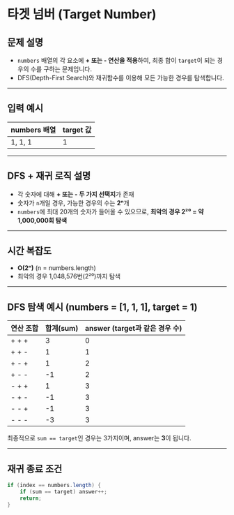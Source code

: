 # 타겟 넘버 (Target Number)

## 문제 설명

- `numbers` 배열의 각 요소에 **+ 또는 - 연산을 적용**하여, 최종 합이 `target`이 되는 경우의 수를 구하는 문제입니다.
- DFS(Depth-First Search)와 재귀함수를 이용해 모든 가능한 경우를 탐색합니다.

---

## 입력 예시

| numbers 배열 | target 값 |
|--------------|------------|
| 1, 1, 1      | 1          |

---

## DFS + 재귀 로직 설명

- 각 숫자에 대해 **+ 또는 - 두 가지 선택지**가 존재
- 숫자가 `n`개일 경우, 가능한 경우의 수는 **2ⁿ**개
- `numbers`에 최대 20개의 숫자가 들어올 수 있으므로, **최악의 경우 2²⁰ = 약 1,000,000회 탐색**

---

## 시간 복잡도

- **O(2ⁿ)** (n = numbers.length)
- 최악의 경우 1,048,576번(2²⁰)까지 탐색

---

## DFS 탐색 예시 (numbers = [1, 1, 1], target = 1)

| 연산 조합 | 합계(sum) | answer (target과 같은 경우 수) |
|------------|-----------|------------------------------|
| + + +      | 3         | 0                            |
| + + -      | 1         | 1                            |
| + - +      | 1         | 2                            |
| + - -      | -1        | 2                            |
| - + +      | 1         | 3                            |
| - + -      | -1        | 3                            |
| - - +      | -1        | 3                            |
| - - -      | -3        | 3                            |

최종적으로 `sum == target`인 경우는 3가지이며, answer는 **3**이 됩니다.

---

## 재귀 종료 조건

```java
if (index == numbers.length) {
    if (sum == target) answer++;
    return;
}

